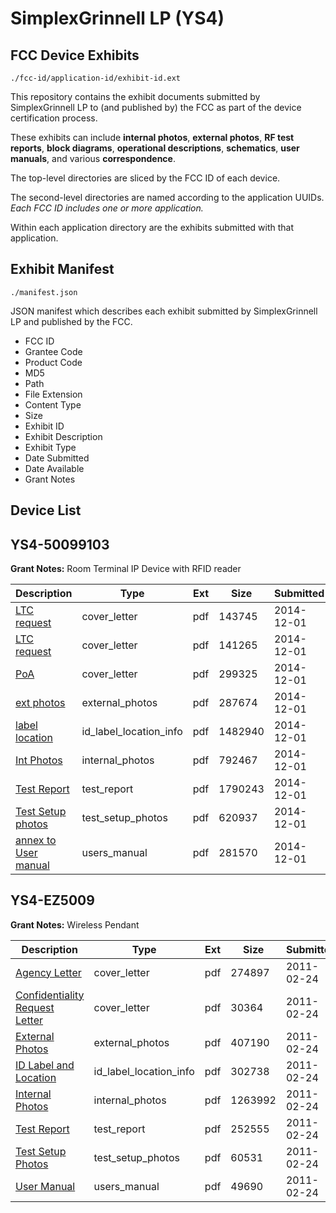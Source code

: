 # SimplexGrinnell LP (YS4)
## FCC Device Exhibits

```
./fcc-id/application-id/exhibit-id.ext
```

This repository contains the exhibit documents submitted by SimplexGrinnell LP to (and published by) the FCC as part of the device certification process.

These exhibits can include **internal photos**, **external photos**, **RF test reports**, **block diagrams**, **operational descriptions**, **schematics**, **user manuals**, and various **correspondence**.

The top-level directories are sliced by the FCC ID of each device.

The second-level directories are named according to the application UUIDs. *Each FCC ID includes one or more application.*

Within each application directory are the exhibits submitted with that application. 

## Exhibit Manifest

```
./manifest.json
```

JSON manifest which describes each exhibit submitted by SimplexGrinnell LP and published by the FCC.

- FCC ID
- Grantee Code
- Product Code
- MD5
- Path
- File Extension
- Content Type
- Size
- Exhibit ID
- Exhibit Description
- Exhibit Type
- Date Submitted
- Date Available
- Grant Notes

## Device List
## YS4-50099103
**Grant Notes:** Room Terminal IP Device with RFID reader

| Description | Type | Ext | Size | Submitted | Available |
| ----------- | ---- | --- | ---- | --------- | --------- |
| [LTC request](YS4-50099103/f80da94857c4b1c0baa7aabd87dbb471/2459278.pdf) | cover_letter | pdf | 143745 | 2014-12-01 | 2014-12-01 |
| [LTC request](YS4-50099103/f80da94857c4b1c0baa7aabd87dbb471/2459281.pdf) | cover_letter | pdf | 141265 | 2014-12-01 | 2014-12-01 |
| [PoA](YS4-50099103/f80da94857c4b1c0baa7aabd87dbb471/2459282.pdf) | cover_letter | pdf | 299325 | 2014-12-01 | 2014-12-01 |
| [ext photos](YS4-50099103/f80da94857c4b1c0baa7aabd87dbb471/2459280.pdf) | external_photos | pdf | 287674 | 2014-12-01 | 2014-12-01 |
| [label location](YS4-50099103/f80da94857c4b1c0baa7aabd87dbb471/2459284.pdf) | id_label_location_info | pdf | 1482940 | 2014-12-01 | 2014-12-01 |
| [Int Photos](YS4-50099103/f80da94857c4b1c0baa7aabd87dbb471/2459283.pdf) | internal_photos | pdf | 792467 | 2014-12-01 | 2014-12-01 |
| [Test Report](YS4-50099103/f80da94857c4b1c0baa7aabd87dbb471/2459277.pdf) | test_report | pdf | 1790243 | 2014-12-01 | 2014-12-01 |
| [Test Setup photos](YS4-50099103/f80da94857c4b1c0baa7aabd87dbb471/2459285.pdf) | test_setup_photos | pdf | 620937 | 2014-12-01 | 2014-12-01 |
| [annex to User manual](YS4-50099103/f80da94857c4b1c0baa7aabd87dbb471/2459279.pdf) | users_manual | pdf | 281570 | 2014-12-01 | 2014-12-01 |
## YS4-EZ5009
**Grant Notes:** Wireless Pendant

| Description | Type | Ext | Size | Submitted | Available |
| ----------- | ---- | --- | ---- | --------- | --------- |
| [Agency Letter](YS4-EZ5009/dd093b44b34223f6b30b850bade86882/1420382.pdf) | cover_letter | pdf | 274897 | 2011-02-24 | 2011-02-24 |
| [Confidentiality Request Letter](YS4-EZ5009/dd093b44b34223f6b30b850bade86882/1420383.pdf) | cover_letter | pdf | 30364 | 2011-02-24 | 2011-02-24 |
| [External Photos](YS4-EZ5009/dd093b44b34223f6b30b850bade86882/1420386.pdf) | external_photos | pdf | 407190 | 2011-02-24 | 2011-02-24 |
| [ID Label and Location](YS4-EZ5009/dd093b44b34223f6b30b850bade86882/1420391.pdf) | id_label_location_info | pdf | 302738 | 2011-02-24 | 2011-02-24 |
| [Internal Photos](YS4-EZ5009/dd093b44b34223f6b30b850bade86882/1420387.pdf) | internal_photos | pdf | 1263992 | 2011-02-24 | 2011-02-24 |
| [Test Report](YS4-EZ5009/dd093b44b34223f6b30b850bade86882/1420389.pdf) | test_report | pdf | 252555 | 2011-02-24 | 2011-02-24 |
| [Test Setup Photos](YS4-EZ5009/dd093b44b34223f6b30b850bade86882/1420392.pdf) | test_setup_photos | pdf | 60531 | 2011-02-24 | 2011-02-24 |
| [User Manual](YS4-EZ5009/dd093b44b34223f6b30b850bade86882/1420388.pdf) | users_manual | pdf | 49690 | 2011-02-24 | 2011-02-24 |
